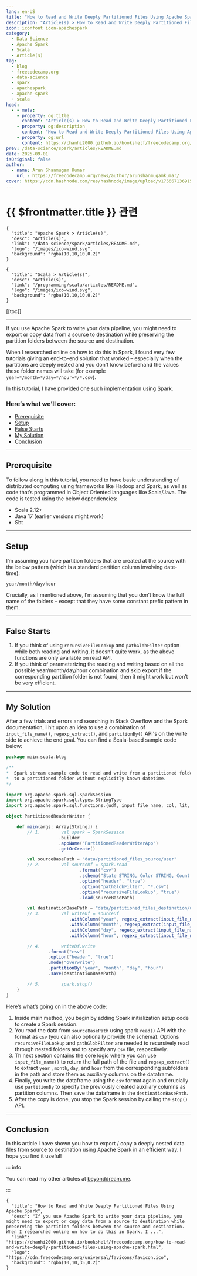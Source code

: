 ```yaml
---
lang: en-US
title: "How to Read and Write Deeply Partitioned Files Using Apache Spark"
description: "Article(s) > How to Read and Write Deeply Partitioned Files Using Apache Spark"
icon: iconfont icon-apachespark
category:
  - Data Science
  - Apache Spark
  - Scala
  - Article(s)
tag:
  - blog
  - freecodecamp.org
  - data-science
  - spark
  - apachespark
  - apache-spark
  - scala
head:
  - - meta:
    - property: og:title
      content: "Article(s) > How to Read and Write Deeply Partitioned Files Using Apache Spark"
    - property: og:description
      content: "How to Read and Write Deeply Partitioned Files Using Apache Spark"
    - property: og:url
      content: https://chanhi2000.github.io/bookshelf/freecodecamp.org/how-to-read-and-write-deeply-partitioned-files-using-apache-spark.html
prev: /data-science/spark/articles/README.md
date: 2025-09-01
isOriginal: false
author:
  - name: Arun Shanmugam Kumar
    url : https://freecodecamp.org/news/author/arunshanmugamkumar/
cover: https://cdn.hashnode.com/res/hashnode/image/upload/v1756671369152/1e620925-6fb6-47fa-8344-86b9d3c7cd02.png
---
```


# {{ $frontmatter.title }} 관련

```component VPCard
{
  "title": "Apache Spark > Article(s)",
  "desc": "Article(s)",
  "link": "/data-science/spark/articles/README.md",
  "logo": "/images/ico-wind.svg",
  "background": "rgba(10,10,10,0.2)"
}
```

```component VPCard
{
  "title": "Scala > Article(s)",
  "desc": "Article(s)",
  "link": "/programming/scala/articles/README.md",
  "logo": "/images/ico-wind.svg",
  "background": "rgba(10,10,10,0.2)"
}
```

[[toc]]

---

<SiteInfo
  name="How to Read and Write Deeply Partitioned Files Using Apache Spark"
  desc="If you use Apache Spark to write your data pipeline, you might need to export or copy data from a source to destination while preserving the partition folders between the source and destination. When I researched online on how to do this in Spark, I ..."
  url="https://freecodecamp.org/news/how-to-read-and-write-deeply-partitioned-files-using-apache-spark"
  logo="https://cdn.freecodecamp.org/universal/favicons/favicon.ico"
  preview="https://cdn.hashnode.com/res/hashnode/image/upload/v1756671369152/1e620925-6fb6-47fa-8344-86b9d3c7cd02.png"/>

If you use Apache Spark to write your data pipeline, you might need to export or copy data from a source to destination while preserving the partition folders between the source and destination.

When I researched online on how to do this in Spark, I found very few tutorials giving an end-to-end solution that worked – especially when the partitions are deeply nested and you don't know beforehand the values these folder names will take (for example `year=*/month=*/day=*/hour=*/*.csv`).

In this tutorial, I have provided one such implementation using Spark.

### Here’s what we’ll cover:

- [Prerequisite](#heading-prerequisite)
- [Setup](#heading-setup)
- [False Starts](#heading-false-starts)
- [My Solution](#heading-my-solution)
- [Conclusion](#heading-conclusion)
    

---

## Prerequisite

To follow along in this tutorial, you need to have basic understanding of distributed computing using frameworks like Hadoop and Spark, as well as code that’s programmed in Object Oriented languages like Scala/Java. The code is tested using the below dependencies:

- Scala 2.12+
- Java 17 (earlier versions might work)
- Sbt
    

---

## Setup

I’m assuming you have partition folders that are created at the source with the below pattern (which is a standard partition column involving date-time):

`year/month/day/hour`

Crucially, as I mentioned above, I’m assuming that you don’t know the full name of the folders – except that they have some constant prefix pattern in them.

---

## False Starts

1. If you think of using `recursiveFileLookup` and `pathGlobFilter` option while both reading and writing, it doesn’t quite work, as the above functions are only available on read API.
2. If you think of parameterizing the reading and writing based on all the possible year/month/day/hour combination and skip export if the corresponding partition folder is not found, then it might work but won’t be very efficient.

---

## My Solution

After a few trials and errors and searching in Stack Overflow and the Spark documentation, I hit upon an idea to use a combination of `input_file_name()`, `regexp_extract()`, and `partitionBy()` API's on the write side to achieve the end goal. You can find a Scala-based sample code below:

```scala
package main.scala.blog

/**
*  Spark stream example code to read and write from a partitioned folder
*  to a partitioned folder without explicitly known datetime.
*/

import org.apache.spark.sql.SparkSession
import org.apache.spark.sql.types.StringType
import org.apache.spark.sql.functions.{udf, input_file_name, col, lit, regexp_extract}

object PartitionedReaderWriter {

    def main(args: Array[String]) {
        // 1.        val spark = SparkSession
                    .builder
                    .appName("PartitionedReaderWriterApp")
                    .getOrCreate()

        val sourceBasePath = "data/partitioned_files_source/user"
        // 2.        val sourceDf = spark.read
                            .format("csv")
                            .schema("State STRING, Color STRING, Count INT")
                            .option("header", "true")
                            .option("pathGlobFilter", "*.csv")
                            .option("recursiveFileLookup", "true")
                            .load(sourceBasePath)

        val destinationBasePath = "data/partitioned_files_destination/user"
        // 3.        val writeDf = sourceDf
                        .withColumn("year", regexp_extract(input_file_name(), "year=(\\d{4})", 1))
                        .withColumn("month", regexp_extract(input_file_name(), "month=(\\d{2})", 1))
                        .withColumn("day", regexp_extract(input_file_name(), "day=(\\d{2})", 1))
                        .withColumn("hour", regexp_extract(input_file_name(), "hour=(\\d{2})", 1))

        // 4.        writeDf.write
                .format("csv")
                .option("header", "true")
                .mode("overwrite")
                .partitionBy("year", "month", "day", "hour")
                .save(destinationBasePath)

        // 5.        spark.stop()        
    }
}
```

Here’s what’s going on in the above code:

1. Inside main method, you begin by adding Spark initialization setup code to create a Spark session.
2. You read the data from `sourceBasePath` using spark `read()` API with the format as `csv` (you can also optionally provide the schema). Options `recursiveFileLookup` and `pathGlobFilter` are needed to recursively read through nested folders and to specify any `csv` file, respectively.
3. Th next section contains the core logic where you can use `input_file_name()` to return the full path of the file and `regexp_extract()` to extract `year` , `month`, `day`, and `hour` from the corresponding subfolders in the path and store them as auxiliary columns on the dataframe.
4. Finally, you write the dataframe using the `csv` format again and crucially use `partitionBy` to specify the previously created auxiliary columns as partition columns. Then save the dataframe in the `destinationBasePath`.
5. After the copy is done, you stop the Spark session by calling the `stop()` API.
    

---

## Conclusion

In this article I have shown you how to export / copy a deeply nested data files from source to destination using Apache Spark in an efficient way. I hope you find it useful!

::: info

You can read my other articles at [<VPIcon icon="fas fa-globe"/>beyonddream.me](https://beyonddream.me/post-1/).

:::

<!-- TODO: add ARTICLE CARD -->
```component VPCard
{
  "title": "How to Read and Write Deeply Partitioned Files Using Apache Spark",
  "desc": "If you use Apache Spark to write your data pipeline, you might need to export or copy data from a source to destination while preserving the partition folders between the source and destination. When I researched online on how to do this in Spark, I ...",
  "link": "https://chanhi2000.github.io/bookshelf/freecodecamp.org/how-to-read-and-write-deeply-partitioned-files-using-apache-spark.html",
  "logo": "https://cdn.freecodecamp.org/universal/favicons/favicon.ico",
  "background": "rgba(10,10,35,0.2)"
}
```
